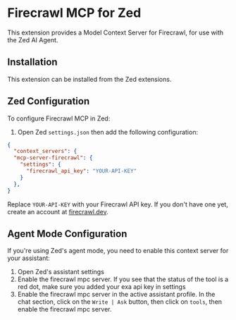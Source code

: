 # Firecrawl MCP for Zed

This extension provides a Model Context Server for Firecrawl, for use with the Zed AI Agent.


## Installation

This extension can be installed from the Zed extensions.


## Zed Configuration

To configure Firecrawl MCP in Zed:

1. Open Zed `settings.json` then add the following configuration:

```json
{
  "context_servers": {
  "mcp-server-firecrawl": {
    "settings": {
      "firecrawl_api_key": "YOUR-API-KEY"
    }
  },
}
```

Replace `YOUR-API-KEY` with your Firecrawl API key. If you don't have one yet, create an account at [firecrawl.dev](https://www.firecrawl.dev/app/api-keys).

## Agent Mode Configuration

If you're using Zed's agent mode, you need to enable this context server for your assistant:

1. Open Zed's assistant settings
2. Enable the firecrawl mpc server. If you see that the status of the tool is a red dot, make sure you added your exa api key in settings
3. Enable the firecrawl mpc server in the active assistant profile. In the chat section, click on the `Write | Ask` button, then click on `tools`, then enable the firecrawl mpc server.
